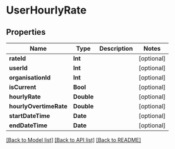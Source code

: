 # UserHourlyRate

## Properties
Name | Type | Description | Notes
------------ | ------------- | ------------- | -------------
**rateId** | **Int** |  | [optional] 
**userId** | **Int** |  | [optional] 
**organisationId** | **Int** |  | [optional] 
**isCurrent** | **Bool** |  | [optional] 
**hourlyRate** | **Double** |  | [optional] 
**hourlyOvertimeRate** | **Double** |  | [optional] 
**startDateTime** | **Date** |  | [optional] 
**endDateTime** | **Date** |  | [optional] 

[[Back to Model list]](../README.md#documentation-for-models) [[Back to API list]](../README.md#documentation-for-api-endpoints) [[Back to README]](../README.md)


